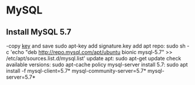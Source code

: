 # MySQL
## Install MySQL 5.7
-copy [key](https://alx-intranet.hbtn.io/rltoken/Zzs_TLRYjWWFxjJRArmFcQ) and save
sudo apt-key add signature.key
add apt repo: sudo sh -c 'echo "deb http://repo.mysql.com/apt/ubuntu bionic mysql-5.7" >> /etc/apt/sources.list.d/mysql.list'
update apt: sudo apt-get update
check available versions: sudo apt-cache policy mysql-server
install 5.7: sudo apt install -f mysql-client=5.7* mysql-community-server=5.7* mysql-server=5.7*
